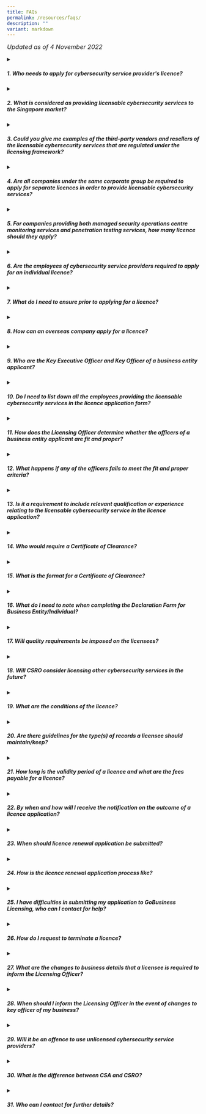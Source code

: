 ```yaml
---
title: FAQs
permalink: /resources/faqs/
description: ""
variant: markdown
---
```

<font size="3.5"><i>Updated as of 4 November 2022</i></font>
<details>
<summary><h5>1. Who needs to apply for cybersecurity service provider's licence?</h5></summary>
	
All providers of managed security operations centre monitoring services and penetration testing services (i.e. licensable cybersecurity services) to the Singapore market will need to apply for a cybersecurity service provider’s licence, regardless of whether they are companies or individuals (i.e. freelancers or sole proprietorships owned and controlled by individuals) or third-party cybersecurity service providers (“CSPs”) that provide these services in support of other CSPs. However, a company that provides licensable cybersecurity services solely for its related company(ies) e.g. in-house service provider, does not require a licence.<b>#</b><br><br>
Resellers, third-party vendors or overseas CSPs including the affiliates of a licensee who provide licensable cybersecurity services to the Singapore market would need to be licensed.<b>*</b><br><br>
<b>#</b>According to the Companies Act, related company(ies) is defined as, but not limited to:
<ol><font size="3.5">a) holding company of another corporation;
<br>b) subsidiary of another corporation; or
<br>c) subsidiary of the holding company of another corporation.</font></ol>

<b>*</b><i>Business entities providing software solution, platform or tool to support other cybersecurity services providers would not be required to be licensed unless these business entities also provide service offerings that include licensable cybersecurity services.</i>
</details>
<details>
<summary><h5>2. What is considered as providing licensable cybersecurity services to the Singapore market?</h5></summary>
	
Singapore market refers to persons who engage or intend to engage in or advertise its businesses of providing licensable cybersecurity services in Singapore. Generally, this may include, without limitation, persons with customers located in Singapore, and persons that have corporate or business presence in Singapore. Service providers should consider their business plans and activities (including any future business or expansion plan) to determine if licence is required.
</details>
<details>
<summary><h5>3. Could you give me examples of the third-party vendors and resellers of the licensable cybersecurity services that are regulated under the licensing framework?</h5></summary>
	
Third-party vendors and resellers who are required to be licensed refer to those who are in the business of providing licensable cybersecurity services to consumers on behalf of another service provider (anywhere in the distribution chain) of the licensable cybersecurity services.
</details>
<details>
<summary><h5>4. Are all companies under the same corporate group be required to apply for separate licences in order to provide licensable cybersecurity services?</h5></summary>
	
Each business entity within the same corporate group is required to apply for a licence if each of this business entity wishes to provide any of the licensable cybersecurity services.
</details>
<details>
<summary><h5>5. For companies providing both managed security operations centre monitoring services and penetration testing services, how many licence should they apply?</h5></summary>
	
Companies are required to apply for a licence for each of the licensable cybersecurity services (i.e. a licence for managed security operations centre monitoring service and a licence for penetration testing service).
</details>
<details>
<summary><h5>6. Are the employees of cybersecurity service providers required to apply for an individual licence?</h5></summary>
	
Individual employees of cybersecurity service providers providing licensable cybersecurity services on behalf of their employer are not required to be licenced.
</details>
<details>
<summary><h5>7. What do I need to ensure prior to applying for a licence?</h5></summary>
	
Business entities are required to ensure that officer of the business entity is fit and proper when applying for a licence. Officer of a business entity refers to any director or partner, or other person listed in the business entity’s business profile e.g. ACRA BizFile, with the exception of shareholders (who are not directors or partners) and company secretary, or any other person who is responsible for the management of the business entity. Individuals who are applying for the licence should also be a fit and proper person to hold the licence. Failing which, the licence application may be rejected.
</details>
<details>
<summary><h5>8. How can an overseas company apply for a licence?</h5></summary>
	
Overseas cybersecurity service providers which are not registered in Singapore but wish to apply to be licensed to provide licensable cybersecurity services to the Singapore market must first apply for a CorpPass Admin Account for Foreign Entity which is necessary for the submission of the licence application via GoBusiness Licensing. For assistance on setting up a CorpPass Admin Account, please visit the <a href="http://www.corppass.gov.sg/">CorpPass website</a> or email <a href="mailto:support@corppass.gov.sg">support@corppass.gov.sg</a>. Alternatively, please click <a href="https://www.corppass.gov.sg/corppass/common/contactus">here</a> for more contact options.
<br><br>Do note that overseas companies that are not registered with the Accounting and Corporate Regulatory Authority of Singapore (ACRA) are required to upload a copy of their business profile (reflecting the details of the business registration record with the relevant authorities in the oversea country) in the licence application. Please note that documents not in the English language must be submitted together with an accurate translation in the English language. The translation must be certified by the person making it to be a correct translation. The certificate must contain a statement of that person's full name, of his address and of his qualifications for making the translation.
</details>
<details>
<summary><h5>9. Who are the Key Executive Officer and Key Officer of a business entity applicant?</h5></summary>
	
Key Executive Officer refers to the person who is responsible for the proper administration and overall management of the business entity and supervision of its employees. 
<br><br>Key Officer refers to any director, partner, or other person listed in the business entity's business profile e.g. ACRA Bizfile, with the exception of shareholders (who are not directors or partners) and the company secretary.
</details>
<details>
<summary><h5>10. Do I need to list down all the employees providing the licensable cybersecurity services in the licence application form?</h5></summary>
	
Business entities are only required to include the Key Executive Officer and Key Officer(s) in their licence applications. Do take note that there can only be one Key Executive Officer for each licence application.
</details>
<details>
<summary><h5>11. How does the Licensing Officer determine whether the officers of a business entity applicant are fit and proper?</h5></summary>
	
The Licensing Officer shall consider all relevant facts and matters when determining if officers of the business entity applicant are fit and proper, including whether any key executive officer or key officers:
<ol><font size="3.5">a)	Has been convicted in Singapore or elsewhere of any offence involving fraud, dishonesty or moral turpitude;
<br>b)	Has had a judgment entered against him/her in civil proceedings that involves a finding of fraud, dishonesty or breach of fiduciary duty on his/her part;
<br>c)	Is or was suffering from a mental disorder;
<br>d)	Is an undischarged bankrupt or has entered into a composition with his/her creditors; or
<br>e)	Has had a licence revoked by the Licensing Officer previously.</font></ol>
</details>
<details>
<summary><h5>12. What happens if any of the officers fails to meet the fit and proper criteria?</h5></summary>
	
Business entity applicants with officer(s) failing to meet the fit and proper criteria may be refused a licence by the Licensing Officer. CSRO would like to highlight that every licence application is considered carefully on a case-by-case basis. For instance, officers of business entity licence applicant who have past criminal conviction will not automatically be deemed as being not fit and proper. Factors such as the seriousness and nature of the offence, the time that has elapsed since the conviction, and the responsibility of the officer will be taken into consideration by the Licensing Officer when assessing the licence application.
</details>
<details>
<summary><h5>13. Is it a requirement to include relevant qualification or experience relating to the licensable cybersecurity service in the licence application?</h5></summary>
	
Pursuant to regulation 2(2) of the Cybersecurity (Cybersecurity Service Providers) Regulations 2022, a licence application must include information on relevant qualification or experience relating to the licensable cybersecurity services. In the situation where none of the Key Executive Officer or Key Officer(s) has qualification or experience relevant to the licensable service, the curriculum vitae of one of the business entity licence applicant's employee or proposed employee with supervisory responsibility who has qualification or experience relating to the licensable service shall be included in the licence application.
</details>
<details>
<summary><h5>14. Who would require a Certificate of Clearance?</h5></summary>
	
A Certificate of Clearance (or equivalent documentation) is required for each of the overseas officer(s) and shall be obtained from the relevant authorities in the home country certifying that the officer does not have any record of criminal conviction nationwide in the home country. For avoidance of doubt, home country refers to the country of nationality.
</details>
<details>
<summary><h5>15. What is the format for a Certificate of Clearance?</h5></summary>
	
We do not intend to be prescriptive on the format of Certificate of Clearance (or equivalent documentation) from the relevant authorities in the home country. The applicant should ensure that the Certificate of Clearance (or equivalent documentation) minimally certifies that the officer of the business entity licence applicant does not have any record of criminal conviction nationwide in the home country. For avoidance of doubt, nationwide includes all states of the home country.
<br><br>Certificate of Clearance (or equivalent documentation) not in the English language must be submitted together with an accurate translation in the English language. The translation must be certified by the person making it to be a correct translation. The certificate must contain a statement of that person’s full name, of his address and of his qualifications for making the translation.
</details>
<details>
<summary><h5>16. What do I need to note when completing the Declaration Form for Business Entity/Individual?</h5></summary>
	
Business Entity applicants’ Key Executive Officer and Key Officer(s) are each required to complete the Declaration Form for Individual, in addition to the Declaration Form for Business Entity. Please note that any false declaration will subject the licence application to be rejected and punitive action may be taken against the incumbent.
</details>
<details>
<summary><h5>17. Will quality requirements be imposed on the licensees?</h5></summary>
	
The licensing framework aims to raise quality of the standards of the cybersecurity service providers over time. In view of the need to strike a good balance between industry development and cybersecurity needs, quality requirements will not be imposed on the licensees at the outset. 
<br><br>Instead, to complement the light touch licensing framework, CSRO will continue to work with the industry and professional association partners to establish voluntary accreditation regimes for cybersecurity professionals, to improve the standing of cybersecurity professionals.
</details>
<details>
<summary><h5>18. Will CSRO consider licensing other cybersecurity services in the future? </h5></summary>
	
CSRO will continue to monitor international and industry trends and engage the industry where necessary, to assess if any new types of cybersecurity services should be included in the licensing framework, such as those that are of higher risks to consumers.
</details>
<details>
<summary><h5>19. What are the conditions of the licence?</h5></summary>

CSRO intends to keep the licensing requirements simple to minimise operational costs on licensees. The requirements that licensees must comply with, as stipulated in the Cybersecurity Act, include:
<ol><font size="3.5">a)	Ensure that officers of business entity licensees are fit and proper persons as defined in section 26(8) of the Cybersecurity Act.  For example, the individual has not been convicted of any offence involving fraud, dishonesty, or moral turpitude;
<br>b)	Keep for at least 3 years, records on the cybersecurity services that they have provided. This includes but not limited to details of the person engaging the licensee for the service, name of the person providing the service on behalf of the licensee, date on which the service is provided and details of the type of service provided, etc.;
<br>c)	Ensure that any information obtained in the course of providing their cybersecurity services is not disclosed or used by any other person other than for the purpose of providing the cybersecurity services; and
<br>d)	Ensure that their employees do not give any false representation to their clients regarding the employees’ level of training, skill, or qualification.</font></ol>
</details>
<details>
<summary><h5>20. Are there guidelines for the type(s) of records a licensee should maintain/keep?</h5></summary>
	
Licenses should ensure that records collectively capture all the required information with sufficient details and are kept in a form that allows accountability and traceability in the event of foul play. You may also wish to refer to <a href="https://www.csa.gov.sg/legislation/consultations/industry-consultation">Annex B of the closing note</a> published on CSA's website on 11 Apr 2022 for examples of record keeping requirements.
</details>
<details>
<summary><h5>21. How long is the validity period of a licence and what are the fees payable for a licence?</h5></summary>
	
A licence is valid for a period of 2 years and the licence fees for individuals and business entities are $500 and $1000 respectively.
<br><br>Note: Due to the COVID-19 pandemic which has negatively impacted many businesses, a 50% wavier of the first cycle of licence fees will be granted for all applications submitted by 11 April 2023.
</details>
<details>
<summary><h5>22. By when and how will I receive the notification on the outcome of a licence application?</h5></summary>
	
Each licence application takes up to approximately 8 weeks to process upon submission of completed form and all required supporting documents. Applicant will receive an email notification on the outcome. If the application is approved, applicant will be required to make ePayment of licence fee via the <a href="https://www.gobusiness.gov.sg/">GoBusiness Licensing</a> prior to the issuance of each licence. Please note that licence fee not paid within 30 days will automatically lapse and new licence application will have to be submitted.
</details> 
<details>
<summary><h5>23. When should licence renewal application be submitted?</h5></summary>
	
An application for renewal of a licence must be made no later than 2 months before expiry. Licensee who fails to submit their licence renewal application 2 months prior to the expiry may be required to apply for a new licence. This may result in a possible lapse in the licensure period where the business entity will be required to suspend its operations, until the outcome of its licence application is determined.
</details>
<details>
<summary><h5>24. How is the licence renewal application process like?</h5></summary>
	
When a licence is due for renewal, the GoBusiness Licensing will send a Renewal Request Notification via email to the licensee. Upon timely submission of the licence renewal application, CSRO will proceed to review the application and applicant will be notified of the outcome via the system. If the application is approved, licensee will be required to make ePayment via the <a href="https://www.gobusiness.gov.sg/">GoBusiness Licensing</a>.
</details> 
<details>
<summary><h5>25. I have difficulties in submitting my application to GoBusiness Licensing, who can I contact for help?</h5></summary>
	
If you are facing any technical difficulties or require any assistance on how to submit the application, you may contact GoBusiness Licensing Helpdesk at Tel: 63363373.
</details>
<details>
<summary><h5>26. How do I request to terminate a licence?</h5></summary>
	
Licensees who wish to terminate their licence before expiry should submit an application via the <a href="https://www.gobusiness.gov.sg/">GoBusiness Licensing</a> within 14 calendar days before ceasing the business of providing the licensable cybersecurity service.
</details>
<details>
<summary><h5>27. What are the changes to business details that a licensee is required to inform the Licensing Officer?</h5></summary>
	
Licensee is required to update changes to their business details through the <a href="https://www.gobusiness.gov.sg/">GoBusiness Licensing</a> for the following material changes:
<ol><font size="3.5">a) Changes to Key Executive Officers<br>b)	Additional of Key Officers; and<br>c)	Removal of Key Officers.</font></ol>

Other than the above, any other changes that are not material change will automatically be approved by the system. These include changes to Name, Passport Number, Company Name, Company UEN, address, telephone number, email address, gender, designation, certifications of existing applicant and key officers.
<br><br>Supporting documentation will be required to be uploaded to <a href="https://www.gobusiness.gov.sg/">GoBusiness Licensing</a> during the update. 
</details>
<details>
<summary><h5>28. When should I inform the Licensing Officer in the event of changes to key officer of my business?</h5></summary>
	
The licensee shall notify the Licensing Officer within 14 days after the appointment of any new key officer. Licensees are also required to notify the licensing officer of any change or inaccuracy in the information and particulars that the licensee and/or its key officers have submitted to the licensing officer in relation to its licence within 14 days. Licensees are reminded to ensure that any new key officer who is appointed must be fit and proper as defined in section 26(8) of the Act, failing which may result in punitive measures being imposed on the licensee, including revocation or suspension of licence.
</details>
<details>
<summary><h5>29. Will it be an offence to use unlicensed cybersecurity service providers?</h5></summary>
	
It will not be an offence under the Cybersecurity Act to use unlicensed cybersecurity service providers. However, consumers should be wary of the safety and security risks that unlicensed service providers may pose, given the service providers’ extensive access into their clients’ computer systems when providing their services. Any misuse of such confidential information by the unlicensed service providers may result in severe damages to the consumers.
<br><br>Consumers are therefore encouraged to only procure licensable cybersecurity services from licensed cybersecurity service providers, and to inform CSRO of any service providers providing licensable cybersecurity services without a licence. Person who engages in the business of providing any licensable cybersecurity services to other person without a licence shall be guilty of an offence under Section 24 of the Cybersecurity Act and shall be liable on conviction to a fine not exceeding $50,000 or to imprisonment for a term not exceeding 2 years or to both. Under Section 31 of the Cybersecurity Act, unlicensed cybersecurity service providers are also not entitled to bring any proceeding in any court to recover any commission, fee, gain, or reward for the service provided.
</details>
<details>
<summary><h5>30. What is the difference between CSA and CSRO?</h5></summary>
	
The Cyber Security Agency of Singapore (CSA) is the agency set up to keep Singapore’s cyberspace safe and secure through the administering of the Cybersecurity Act. To administer the licensing framework, CSA has set up Cybersecurity Services Regulation Office (CSRO) which will act as the point of interface for all licensing related matters. These include enforcing the licensing framework; responding to the industry’s queries and feedback; as well as sharing of resources on licensable cybersecurity services with consumers such as the list of licensees and buyer’s guides.
</details>
<details>
<summary><h5>31. Who can I contact for further details?</h5></summary>
	
For further assistance, please contact us at:
<br><br>
Cybersecurity Services Regulation Office<br>
100 Victoria Street<br>National Library Building #10-01 <br>Singapore 188064
<br><br>Email: <a href="mailto:contact@csro.gov.sg">contact@csro.gov.sg</a>
</details>